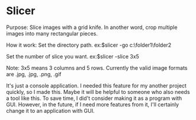 Slicer
======

Purpose:
Slice images with a grid knife. In another word, crop multiple images into many rectangular pieces.

How it work:
Set the directory path. 
ex:$slicer -go c:\folder1\folder2

Set the number of slice you want. 
ex:$slicer -slice 3x5

Note:
3x5 means 3 columns and 5 rows.
Currently the valid image formats are .jpg, .jpg, .png, .gif

It's just a console application. I needed this feature for my another project quickly, so I made this. Maybe it will be helpful to someone who also needs a tool like this. To save time, I did't consider making it as a program with GUI. However, in the future, if I need more features from it, I'll certainly change it to an application with GUI.


